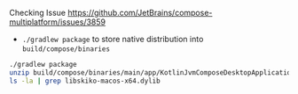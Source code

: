 Checking Issue https://github.com/JetBrains/compose-multiplatform/issues/3859

* `./gradlew package` to store native distribution into `build/compose/binaries`

```bash
./gradlew package
unzip build/compose/binaries/main/app/KotlinJvmComposeDesktopApplication.app/Contents/app/skiko-awt-runtime-macos-arm64-0.7.77-fc4b7de2501eae379926e57b5ce8f7a.jar
ls -la | grep libskiko-macos-x64.dylib
```
